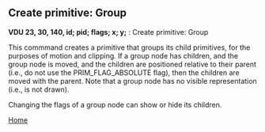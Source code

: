 ## Create primitive: Group
<b>VDU 23, 30, 140, id; pid; flags; x; y;</b> : Create primitive: Group

This commmand creates a primitive that groups its child primitives,
for the purposes of motion and clipping. If a group node has
children, and the group node is moved, and the children are positioned
relative to their parent (i.e., do not use the PRIM_FLAG_ABSOLUTE flag),
then the children are moved with the parent. Note that a group node
has no visible representation (i.e., is not drawn).

Changing the flags of a group node can show or hide its children.

[Home](otf_mode.md)
